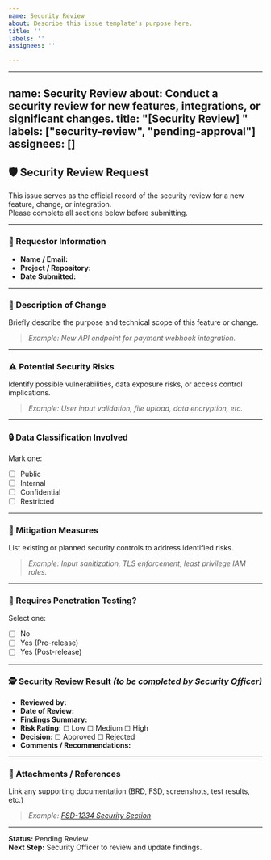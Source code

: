 ```yaml
---
name: Security Review
about: Describe this issue template's purpose here.
title: ''
labels: ''
assignees: ''

---
```


---
name: Security Review
about: Conduct a security review for new features, integrations, or significant changes.
title: "[Security Review] <Feature or Module Name>"
labels: ["security-review", "pending-approval"]
assignees: []
---

## 🛡️ Security Review Request

This issue serves as the official record of the security review for a new feature, change, or integration.  
Please complete all sections below before submitting.

---

### 📌 Requestor Information
- **Name / Email:**  
- **Project / Repository:**  
- **Date Submitted:**  

---

### 🧩 Description of Change
Briefly describe the purpose and technical scope of this feature or change.  
> _Example: New API endpoint for payment webhook integration._

---

### ⚠️ Potential Security Risks
Identify possible vulnerabilities, data exposure risks, or access control implications.  
> _Example: User input validation, file upload, data encryption, etc._

---

### 🔒 Data Classification Involved
Mark one:
- [ ] Public  
- [ ] Internal  
- [ ] Confidential  
- [ ] Restricted  

---

### 🧰 Mitigation Measures
List existing or planned security controls to address identified risks.  
> _Example: Input sanitization, TLS enforcement, least privilege IAM roles._

---

### 🧾 Requires Penetration Testing?
Select one:
- [ ] No  
- [ ] Yes (Pre-release)  
- [ ] Yes (Post-release)

---

### 🕵️ Security Review Result _(to be completed by Security Officer)_
- **Reviewed by:**  
- **Date of Review:**  
- **Findings Summary:**  
- **Risk Rating:** ☐ Low ☐ Medium ☐ High  
- **Decision:** ☐ Approved ☐ Rejected  
- **Comments / Recommendations:**  

---

### 📁 Attachments / References
Link any supporting documentation (BRD, FSD, screenshots, test results, etc.)  
> _Example: [FSD-1234 Security Section](https://link.to.document)_

---

**Status:** Pending Review  
**Next Step:** Security Officer to review and update findings.
